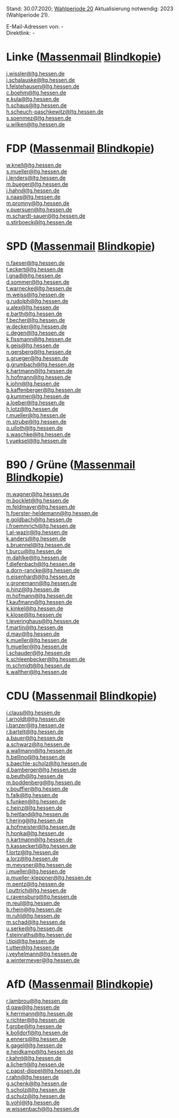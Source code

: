 Stand: 30.07.2020; [Wahlperiode 20](https://de.wikipedia.org/wiki/Liste_der_Mitglieder_des_Hessischen_Landtags_(20._Wahlperiode))    
Aktualisierung notwendig: 2023 (Wahlperiode 21).      
    
E-Mail-Adressen von: -     
Direktlink: -
      
      
# Linke ([Massenmail](mailto:j.wissler@ltg.hessen.de;j.schalauske@ltg.hessen.de;t.felstehausen@ltg.hessen.de;c.boehm@ltg.hessen.de;e.kula@ltg.hessen.de;h.schaus@ltg.hessen.de;h.scheuch-paschkewitz@ltg.hessen.de;s.soenmez@ltg.hessen.de;u.wilken@ltg.hessen.de;) [Blindkopie](mailto:j.wissler@ltg.hessen.de;j.schalauske@ltg.hessen.de;t.felstehausen@ltg.hessen.de;c.boehm@ltg.hessen.de;e.kula@ltg.hessen.de;h.schaus@ltg.hessen.de;h.scheuch-paschkewitz@ltg.hessen.de;s.soenmez@ltg.hessen.de;u.wilken@ltg.hessen.de;))
  
j.wissler@ltg.hessen.de  
j.schalauske@ltg.hessen.de  
t.felstehausen@ltg.hessen.de  
c.boehm@ltg.hessen.de  
e.kula@ltg.hessen.de  
h.schaus@ltg.hessen.de  
h.scheuch-paschkewitz@ltg.hessen.de  
s.soenmez@ltg.hessen.de  
u.wilken@ltg.hessen.de  
    
    
# FDP ([Massenmail](mailto:w.knell@ltg.hessen.de;s.mueller@ltg.hessen.de;j.lenders@ltg.hessen.de;m.bueger@ltg.hessen.de;j.hahn@ltg.hessen.de;s.naas@ltg.hessen.de;m.promny@ltg.hessen.de;y.puersuen@ltg.hessen.de;m.schardt-sauer@ltg.hessen.de;o.stirboeck@ltg.hessen.de;) [Blindkopie](mailto:w.knell@ltg.hessen.de;s.mueller@ltg.hessen.de;j.lenders@ltg.hessen.de;m.bueger@ltg.hessen.de;j.hahn@ltg.hessen.de;s.naas@ltg.hessen.de;m.promny@ltg.hessen.de;y.puersuen@ltg.hessen.de;m.schardt-sauer@ltg.hessen.de;o.stirboeck@ltg.hessen.de;))
  
w.knell@ltg.hessen.de  
s.mueller@ltg.hessen.de  
j.lenders@ltg.hessen.de  
m.bueger@ltg.hessen.de  
j.hahn@ltg.hessen.de  
s.naas@ltg.hessen.de  
m.promny@ltg.hessen.de  
y.puersuen@ltg.hessen.de  
m.schardt-sauer@ltg.hessen.de  
o.stirboeck@ltg.hessen.de  
    
    
# SPD ([Massenmail](mailto:n.faeser@ltg.hessen.de;t.eckert@ltg.hessen.de;l.gnadl@ltg.hessen.de;d.sommer@ltg.hessen.de;t.warnecke@ltg.hessen.de;m.weiss@ltg.hessen.de;g.rudolph@ltg.hessen.de;u.alex@ltg.hessen.de;e.barth@ltg.hessen.de;f.becher@ltg.hessen.de;w.decker@ltg.hessen.de;c.degen@ltg.hessen.de;k.fissmann@ltg.hessen.de;k.geis@ltg.hessen.de;n.gersberg@ltg.hessen.de;s.grueger@ltg.hessen.de;g.grumbach@ltg.hessen.de;k.hartmann@ltg.hessen.de;h.hofmann@ltg.hessen.de;k.john@ltg.hessen.de;b.kaffenberger@ltg.hessen.de;g.kummer@ltg.hessen.de;a.loeber@ltg.hessen.de;h.lotz@ltg.hessen.de;r.mueller@ltg.hessen.de;m.strube@ltg.hessen.de;o.ulloth@ltg.hessen.de;s.waschke@ltg.hessen.de;t.yueksel@ltg.hessen.de;) [Blindkopie](mailto:n.faeser@ltg.hessen.de;t.eckert@ltg.hessen.de;l.gnadl@ltg.hessen.de;d.sommer@ltg.hessen.de;t.warnecke@ltg.hessen.de;m.weiss@ltg.hessen.de;g.rudolph@ltg.hessen.de;u.alex@ltg.hessen.de;e.barth@ltg.hessen.de;f.becher@ltg.hessen.de;w.decker@ltg.hessen.de;c.degen@ltg.hessen.de;k.fissmann@ltg.hessen.de;k.geis@ltg.hessen.de;n.gersberg@ltg.hessen.de;s.grueger@ltg.hessen.de;g.grumbach@ltg.hessen.de;k.hartmann@ltg.hessen.de;h.hofmann@ltg.hessen.de;k.john@ltg.hessen.de;b.kaffenberger@ltg.hessen.de;g.kummer@ltg.hessen.de;a.loeber@ltg.hessen.de;h.lotz@ltg.hessen.de;r.mueller@ltg.hessen.de;m.strube@ltg.hessen.de;o.ulloth@ltg.hessen.de;s.waschke@ltg.hessen.de;t.yueksel@ltg.hessen.de;))  
  
n.faeser@ltg.hessen.de  
t.eckert@ltg.hessen.de  
l.gnadl@ltg.hessen.de  
d.sommer@ltg.hessen.de  
t.warnecke@ltg.hessen.de  
m.weiss@ltg.hessen.de  
g.rudolph@ltg.hessen.de  
u.alex@ltg.hessen.de  
e.barth@ltg.hessen.de  
f.becher@ltg.hessen.de  
w.decker@ltg.hessen.de  
c.degen@ltg.hessen.de  
k.fissmann@ltg.hessen.de  
k.geis@ltg.hessen.de  
n.gersberg@ltg.hessen.de  
s.grueger@ltg.hessen.de  
g.grumbach@ltg.hessen.de  
k.hartmann@ltg.hessen.de  
h.hofmann@ltg.hessen.de  
k.john@ltg.hessen.de  
b.kaffenberger@ltg.hessen.de  
g.kummer@ltg.hessen.de  
a.loeber@ltg.hessen.de  
h.lotz@ltg.hessen.de  
r.mueller@ltg.hessen.de  
m.strube@ltg.hessen.de  
o.ulloth@ltg.hessen.de  
s.waschke@ltg.hessen.de  
t.yueksel@ltg.hessen.de  
    
    
# B90 / Grüne ([Massenmail](mailto:m.wagner@ltg.hessen.de;m.bocklet@ltg.hessen.de;m.feldmayer@ltg.hessen.de;h.foerster-heldemann@ltg.hessen.de;e.goldbach@ltg.hessen.de;j.froemmrich@ltg.hessen.de;t.al-wazir@ltg.hessen.de;k.anders@ltg.hessen.de;s.bruennel@ltg.hessen.de;t.burcu@ltg.hessen.de;m.dahlke@ltg.hessen.de;f.diefenbach@ltg.hessen.de;a.dorn-rancke@ltg.hessen.de;n.eisenhardt@ltg.hessen.de;v.gronemann@ltg.hessen.de;p.hinz@ltg.hessen.de;m.hofmann@ltg.hessen.de;f.kaufmann@ltg.hessen.de;k.kinkel@ltg.hessen.de;k.klose@ltg.hessen.de;t.leveringhaus@ltg.hessen.de;f.martin@ltg.hessen.de;d.may@ltg.hessen.de;k.mueller@ltg.hessen.de;h.mueller@ltg.hessen.de;l.schauder@ltg.hessen.de;k.schleenbecker@ltg.hessen.de;m.schmidt@ltg.hessen.de;k.walther@ltg.hessen.de;) [Blindkopie](mailto:m.wagner@ltg.hessen.de;m.bocklet@ltg.hessen.de;m.feldmayer@ltg.hessen.de;h.foerster-heldemann@ltg.hessen.de;e.goldbach@ltg.hessen.de;j.froemmrich@ltg.hessen.de;t.al-wazir@ltg.hessen.de;k.anders@ltg.hessen.de;s.bruennel@ltg.hessen.de;t.burcu@ltg.hessen.de;m.dahlke@ltg.hessen.de;f.diefenbach@ltg.hessen.de;a.dorn-rancke@ltg.hessen.de;n.eisenhardt@ltg.hessen.de;v.gronemann@ltg.hessen.de;p.hinz@ltg.hessen.de;m.hofmann@ltg.hessen.de;f.kaufmann@ltg.hessen.de;k.kinkel@ltg.hessen.de;k.klose@ltg.hessen.de;t.leveringhaus@ltg.hessen.de;f.martin@ltg.hessen.de;d.may@ltg.hessen.de;k.mueller@ltg.hessen.de;h.mueller@ltg.hessen.de;l.schauder@ltg.hessen.de;k.schleenbecker@ltg.hessen.de;m.schmidt@ltg.hessen.de;k.walther@ltg.hessen.de;))
  
m.wagner@ltg.hessen.de  
m.bocklet@ltg.hessen.de  
m.feldmayer@ltg.hessen.de  
h.foerster-heldemann@ltg.hessen.de  
e.goldbach@ltg.hessen.de  
j.froemmrich@ltg.hessen.de  
t.al-wazir@ltg.hessen.de  
k.anders@ltg.hessen.de  
s.bruennel@ltg.hessen.de  
t.burcu@ltg.hessen.de  
m.dahlke@ltg.hessen.de  
f.diefenbach@ltg.hessen.de  
a.dorn-rancke@ltg.hessen.de  
n.eisenhardt@ltg.hessen.de  
v.gronemann@ltg.hessen.de  
p.hinz@ltg.hessen.de  
m.hofmann@ltg.hessen.de  
f.kaufmann@ltg.hessen.de  
k.kinkel@ltg.hessen.de  
k.klose@ltg.hessen.de  
t.leveringhaus@ltg.hessen.de  
f.martin@ltg.hessen.de  
d.may@ltg.hessen.de  
k.mueller@ltg.hessen.de  
h.mueller@ltg.hessen.de  
l.schauder@ltg.hessen.de  
k.schleenbecker@ltg.hessen.de  
m.schmidt@ltg.hessen.de  
k.walther@ltg.hessen.de  
    
    
# CDU ([Massenmail](mailto:i.claus@ltg.hessen.de;l.arnoldt@ltg.hessen.de;j.banzer@ltg.hessen.de;r.bartelt@ltg.hessen.de;a.bauer@ltg.hessen.de;a.schwarz@ltg.hessen.de;a.wallmann@ltg.hessen.de;h.bellino@ltg.hessen.de;s.baechle-scholz@ltg.hessen.de;d.bamberger@ltg.hessen.de;p.beuth@ltg.hessen.de;m.boddenberg@ltg.hessen.de;v.bouffier@ltg.hessen.de;h.falk@ltg.hessen.de;s.funken@ltg.hessen.de;c.heinz@ltg.hessen.de;b.heitland@ltg.hessen.de;t.hering@ltg.hessen.de;a.hofmeister@ltg.hessen.de;h.honka@ltg.hessen.de;n.kartmann@ltg.hessen.de;h.kasseckert@ltg.hessen.de;f.lortz@ltg.hessen.de;a.lorz@ltg.hessen.de;m.meysner@ltg.hessen.de;j.mueller@ltg.hessen.de;p.mueller-kleppner@ltg.hessen.de;m.pentz@ltg.hessen.de;l.puttrich@ltg.hessen.de;c.ravensburg@ltg.hessen.de;m.reul@ltg.hessen.de;b.rhein@ltg.hessen.de;m.ruhl@ltg.hessen.de;m.schad@ltg.hessen.de;u.serke@ltg.hessen.de;f.steinraths@ltg.hessen.de;i.tipi@ltg.hessen.de;t.utter@ltg.hessen.de;j.veyhelmann@ltg.hessen.de;a.wintermeyer@ltg.hessen.de;) [Blindkopie](mailto:i.claus@ltg.hessen.de;l.arnoldt@ltg.hessen.de;j.banzer@ltg.hessen.de;r.bartelt@ltg.hessen.de;a.bauer@ltg.hessen.de;a.schwarz@ltg.hessen.de;a.wallmann@ltg.hessen.de;h.bellino@ltg.hessen.de;s.baechle-scholz@ltg.hessen.de;d.bamberger@ltg.hessen.de;p.beuth@ltg.hessen.de;m.boddenberg@ltg.hessen.de;v.bouffier@ltg.hessen.de;h.falk@ltg.hessen.de;s.funken@ltg.hessen.de;c.heinz@ltg.hessen.de;b.heitland@ltg.hessen.de;t.hering@ltg.hessen.de;a.hofmeister@ltg.hessen.de;h.honka@ltg.hessen.de;n.kartmann@ltg.hessen.de;h.kasseckert@ltg.hessen.de;f.lortz@ltg.hessen.de;a.lorz@ltg.hessen.de;m.meysner@ltg.hessen.de;j.mueller@ltg.hessen.de;p.mueller-kleppner@ltg.hessen.de;m.pentz@ltg.hessen.de;l.puttrich@ltg.hessen.de;c.ravensburg@ltg.hessen.de;m.reul@ltg.hessen.de;b.rhein@ltg.hessen.de;m.ruhl@ltg.hessen.de;m.schad@ltg.hessen.de;u.serke@ltg.hessen.de;f.steinraths@ltg.hessen.de;i.tipi@ltg.hessen.de;t.utter@ltg.hessen.de;j.veyhelmann@ltg.hessen.de;a.wintermeyer@ltg.hessen.de;))
  
i.claus@ltg.hessen.de  
l.arnoldt@ltg.hessen.de  
j.banzer@ltg.hessen.de  
r.bartelt@ltg.hessen.de  
a.bauer@ltg.hessen.de  
a.schwarz@ltg.hessen.de  
a.wallmann@ltg.hessen.de  
h.bellino@ltg.hessen.de  
s.baechle-scholz@ltg.hessen.de  
d.bamberger@ltg.hessen.de  
p.beuth@ltg.hessen.de  
m.boddenberg@ltg.hessen.de  
v.bouffier@ltg.hessen.de  
h.falk@ltg.hessen.de  
s.funken@ltg.hessen.de  
c.heinz@ltg.hessen.de  
b.heitland@ltg.hessen.de  
t.hering@ltg.hessen.de  
a.hofmeister@ltg.hessen.de  
h.honka@ltg.hessen.de  
n.kartmann@ltg.hessen.de  
h.kasseckert@ltg.hessen.de  
f.lortz@ltg.hessen.de  
a.lorz@ltg.hessen.de  
m.meysner@ltg.hessen.de  
j.mueller@ltg.hessen.de  
p.mueller-kleppner@ltg.hessen.de  
m.pentz@ltg.hessen.de  
l.puttrich@ltg.hessen.de  
c.ravensburg@ltg.hessen.de  
m.reul@ltg.hessen.de  
b.rhein@ltg.hessen.de  
m.ruhl@ltg.hessen.de  
m.schad@ltg.hessen.de  
u.serke@ltg.hessen.de  
f.steinraths@ltg.hessen.de  
i.tipi@ltg.hessen.de  
t.utter@ltg.hessen.de  
j.veyhelmann@ltg.hessen.de  
a.wintermeyer@ltg.hessen.de  
    
    
# AfD ([Massenmail](mailto:r.lambrou@ltg.hessen.de;d.gaw@ltg.hessen.de;k.herrmann@ltg.hessen.de;v.richter@ltg.hessen.de;f.grobe@ltg.hessen.de;k.bolldorf@ltg.hessen.de;a.enners@ltg.hessen.de;k.gagel@ltg.hessen.de;e.heidkamp@ltg.hessen.de;r.kahnt@ltg.hessen.de;a.lichert@ltg.hessen.de;c.papst-dippel@ltg.hessen.de;r.rahn@ltg.hessen.de;g.schenk@ltg.hessen.de;h.scholz@ltg.hessen.de;d.schulz@ltg.hessen.de;b.vohl@ltg.hessen.de;w.wissenbach@ltg.hessen.de;) [Blindkopie](mailto:r.lambrou@ltg.hessen.de;d.gaw@ltg.hessen.de;k.herrmann@ltg.hessen.de;v.richter@ltg.hessen.de;f.grobe@ltg.hessen.de;k.bolldorf@ltg.hessen.de;a.enners@ltg.hessen.de;k.gagel@ltg.hessen.de;e.heidkamp@ltg.hessen.de;r.kahnt@ltg.hessen.de;a.lichert@ltg.hessen.de;c.papst-dippel@ltg.hessen.de;r.rahn@ltg.hessen.de;g.schenk@ltg.hessen.de;h.scholz@ltg.hessen.de;d.schulz@ltg.hessen.de;b.vohl@ltg.hessen.de;w.wissenbach@ltg.hessen.de;))
  
r.lambrou@ltg.hessen.de  
d.gaw@ltg.hessen.de  
k.herrmann@ltg.hessen.de  
v.richter@ltg.hessen.de  
f.grobe@ltg.hessen.de  
k.bolldorf@ltg.hessen.de  
a.enners@ltg.hessen.de  
k.gagel@ltg.hessen.de  
e.heidkamp@ltg.hessen.de  
r.kahnt@ltg.hessen.de  
a.lichert@ltg.hessen.de  
c.papst-dippel@ltg.hessen.de  
r.rahn@ltg.hessen.de  
g.schenk@ltg.hessen.de  
h.scholz@ltg.hessen.de  
d.schulz@ltg.hessen.de  
b.vohl@ltg.hessen.de  
w.wissenbach@ltg.hessen.de  

